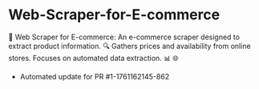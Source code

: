 # Web-Scraper-for-E-commerce
🛒 Web Scraper for E-commerce: An e-commerce scraper designed to extract product information. 🔍 Gathers prices and availability from online stores. Focuses on automated data extraction. 📊 🌐


- Automated update for PR #1-1761162145-862